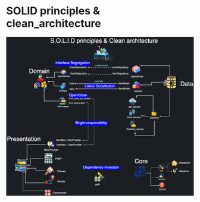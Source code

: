 # SOLID principles & clean_architecture 

![Solid principles](https://github.com/babakoto/flutter_SOLID_principles-clean_architecture/blob/main/SOLID%20%26%20clean%20architecture.drawio.png)

